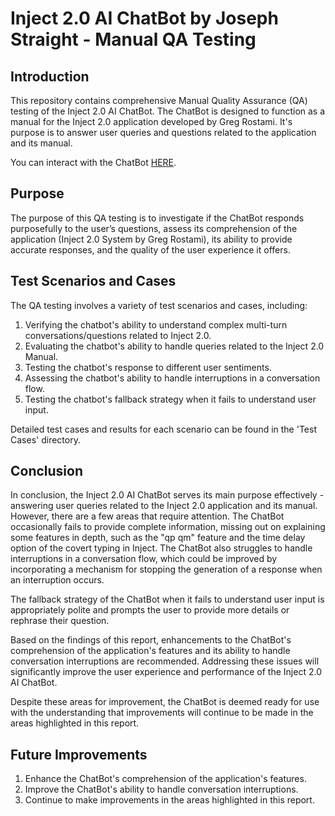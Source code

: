 # Inject 2.0 AI ChatBot by Joseph Straight - Manual QA Testing

## Introduction

This repository contains comprehensive Manual Quality Assurance (QA) testing of the Inject 2.0 AI ChatBot. The ChatBot is designed to function as a manual for the Inject 2.0 application developed by Greg Rostami. It's purpose is to answer user queries and questions related to the application and its manual. 

You can interact with the ChatBot [HERE](https://www.chatbase.co/chatbot-iframe/JDi3xTNl_xzc22kl6h-Yf).

## Purpose

The purpose of this QA testing is to investigate if the ChatBot responds purposefully to the user’s questions, assess its comprehension of the application (Inject 2.0 System by Greg Rostami), its ability to provide accurate responses, and the quality of the user experience it offers.

## Test Scenarios and Cases

The QA testing involves a variety of test scenarios and cases, including:

1. Verifying the chatbot's ability to understand complex multi-turn conversations/questions related to Inject 2.0.
2. Evaluating the chatbot's ability to handle queries related to the Inject 2.0 Manual.
3. Testing the chatbot's response to different user sentiments.
4. Assessing the chatbot's ability to handle interruptions in a conversation flow.
5. Testing the chatbot's fallback strategy when it fails to understand user input.

Detailed test cases and results for each scenario can be found in the 'Test Cases' directory.

## Conclusion

In conclusion, the Inject 2.0 AI ChatBot serves its main purpose effectively - answering user queries related to the Inject 2.0 application and its manual. However, there are a few areas that require attention. The ChatBot occasionally fails to provide complete information, missing out on explaining some features in depth, such as the "qp qm" feature and the time delay option of the covert typing in Inject. The ChatBot also struggles to handle interruptions in a conversation flow, which could be improved by incorporating a mechanism for stopping the generation of a response when an interruption occurs.

The fallback strategy of the ChatBot when it fails to understand user input is appropriately polite and prompts the user to provide more details or rephrase their question. 

Based on the findings of this report, enhancements to the ChatBot's comprehension of the application's features and its ability to handle conversation interruptions are recommended. Addressing these issues will significantly improve the user experience and performance of the Inject 2.0 AI ChatBot.

Despite these areas for improvement, the ChatBot is deemed ready for use with the understanding that improvements will continue to be made in the areas highlighted in this report.

## Future Improvements

1. Enhance the ChatBot's comprehension of the application's features.
2. Improve the ChatBot's ability to handle conversation interruptions.
3. Continue to make improvements in the areas highlighted in this report.
